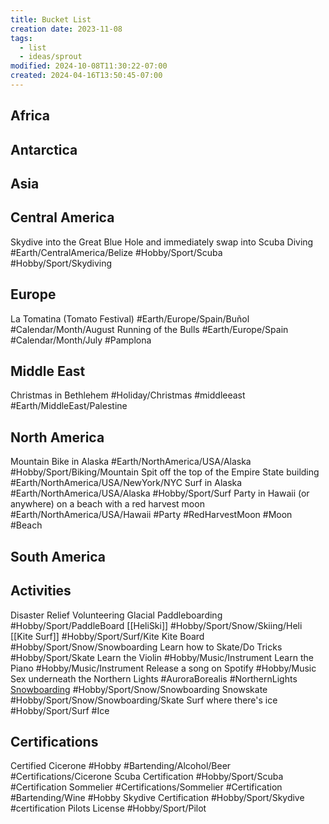 ```yaml
---
title: Bucket List
creation date: 2023-11-08
tags:
  - list
  - ideas/sprout
modified: 2024-10-08T11:30:22-07:00
created: 2024-04-16T13:50:45-07:00
---
```

## Africa

## Antarctica

## Asia

## Central America
Skydive into the Great Blue Hole and immediately swap into Scuba Diving #Earth/CentralAmerica/Belize #Hobby/Sport/Scuba #Hobby/Sport/Skydiving

## Europe
La Tomatina (Tomato Festival) #Earth/Europe/Spain/Buñol #Calendar/Month/August
Running of the Bulls #Earth/Europe/Spain #Calendar/Month/July #Pamplona

## Middle East
Christmas in Bethlehem #Holiday/Christmas #middleeast #Earth/MiddleEast/Palestine

## North America
Mountain Bike in Alaska #Earth/NorthAmerica/USA/Alaska #Hobby/Sport/Biking/Mountain
Spit off the top of the Empire State building #Earth/NorthAmerica/USA/NewYork/NYC
Surf in Alaska #Earth/NorthAmerica/USA/Alaska   #Hobby/Sport/Surf 
Party in Hawaii (or anywhere) on a beach with a red harvest moon #Earth/NorthAmerica/USA/Hawaii #Party #RedHarvestMoon #Moon #Beach

## South America

## Activities
Disaster Relief Volunteering
Glacial Paddleboarding #Hobby/Sport/PaddleBoard
[[HeliSki]] #Hobby/Sport/Snow/Skiing/Heli
[[Kite Surf]]  #Hobby/Sport/Surf/Kite
Kite Board  #Hobby/Sport/Snow/Snowboarding
Learn how to Skate/Do Tricks #Hobby/Sport/Skate
Learn the Violin #Hobby/Music/Instrument
Learn the Piano #Hobby/Music/Instrument
Release a song on Spotify #Hobby/Music
Sex underneath the Northern Lights #AuroraBorealis #NorthernLights
[Snowboarding](Areas/snowboarding/_index.md) #Hobby/Sport/Snow/Snowboarding 
Snowskate #Hobby/Sport/Snow/Snowboarding/Skate
Surf where there's ice #Hobby/Sport/Surf #Ice

## Certifications
Certified Cicerone  #Hobby #Bartending/Alcohol/Beer #Certifications/Cicerone
Scuba Certification #Hobby/Sport/Scuba  #Certification
Sommelier #Certifications/Sommelier #Certification #Bartending/Wine #Hobby
Skydive Certification #Hobby/Sport/Skydive  #certification
Pilots License #Hobby/Sport/Pilot